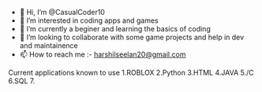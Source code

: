 - 👋 Hi, I’m @CasualCoder10
- 👀 I’m interested in coding apps and games
- 🌱 I’m currently a beginer and learning the basics of coding
- 💞️ I’m looking to collaborate with some game projects and help in dev and maintainence
- 📫 How to reach me :- harshilseelan20@gmail.com 

Current applications known to use
1.ROBLOX
2.Python
3.HTML
4.JAVA
5./C
6.SQL
7.
